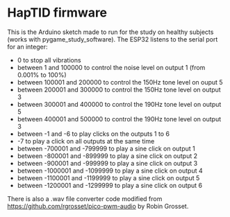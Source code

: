 # HapTID firmware

This is the Arduino sketch made to run for the study on healthy subjects (works with pygame_study_software).
The ESP32 listens to the serial port for an integer:
- 0 to stop all vibrations
- between 1 and 100000 to control the noise level on output 1 (from 0.001% to 100%)
- between 100001 and 200000 to control the 150Hz tone level on ouput 5
- between 200001 and 300000 to control the 150Hz tone level on output 3
- between 300001 and 400000 to control the 190Hz tone level on output 5
- between 400001 and 500000 to control the 190Hz tone level on output 3
- between -1 and -6 to play clicks on the outputs 1 to 6
- -7 to play a click on all outputs at the same time
- between -700001 and -799999 to play a sine click on output 1
- between -800001 and -899999 to play a sine click on output 2
- between -900001 and -999999 to play a sine click on output 3
- between -1000001 and -1099999 to play a sine click on output 4
- between -1100001 and -1199999 to play a sine click on output 5
- between -1200001 and -1299999 to play a sine click on output 6


There is also a .wav file converter code modified from https://github.com/rgrosset/pico-pwm-audio by Robin Grosset.